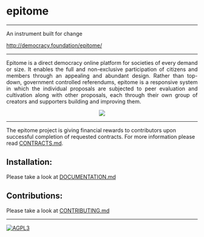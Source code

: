 # epitome 
-----------------------------------
An instrument built for change

http://democracy.foundation/epitome/

-----------------------------------
<p align="justify">Epitome is a direct democracy online platform for societies of every demand or size. It enables the full and non-exclusive participation of citizens and members through an appealing and abundant design. Rather than top-down, government controlled referendums, epitome is a responsive system in which the individual proposals are subjected to peer evaluation and cultivation along with other proposals, each through their own group of creators and supporters building and improving them.
</p>

<p align="center">
  <img src="http://i.imgur.com/Q2AXPFE.gif">
</p>

-----------------------------------

The epitome project is giving financial rewards to contributors upon successful completion of requested contracts. For more information please read [CONTRACTS.md](CONTRACTS.md).

Installation:
-----------------------------------
Please take a look at [DOCUMENTATION.md](DOCUMENTATION.md)

Contributions:
-----------------------------------

Please take a look at [CONTRIBUTING.md](CONTRIBUTING.md)

-----------------------------------

[![AGPL3](https://www.gnu.org/graphics/agplv3-155x51.png)](LICENSE.txt)

